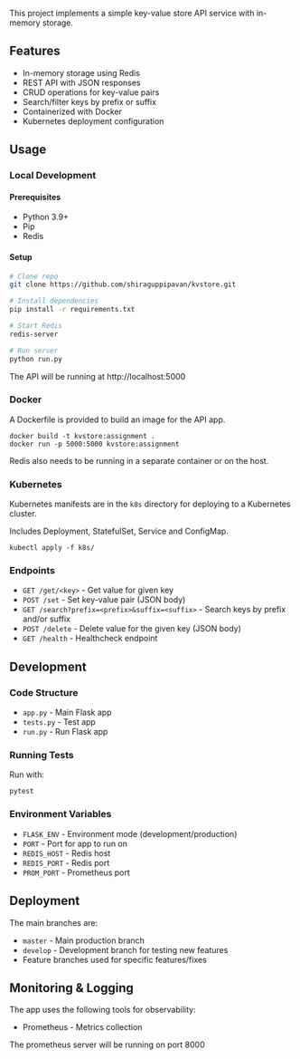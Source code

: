 This project implements a simple key-value store API service with in-memory storage. 

## Features

- In-memory storage using Redis
- REST API with JSON responses  
- CRUD operations for key-value pairs
- Search/filter keys by prefix or suffix
- Containerized with Docker 
- Kubernetes deployment configuration

## Usage

### Local Development

#### Prerequisites

- Python 3.9+ 
- Pip
- Redis

#### Setup

```bash
# Clone repo
git clone https://github.com/shiraguppipavan/kvstore.git

# Install dependencies
pip install -r requirements.txt

# Start Redis
redis-server

# Run server
python run.py
```

The API will be running at http://localhost:5000

### Docker

A Dockerfile is provided to build an image for the API app.

```
docker build -t kvstore:assignment .
docker run -p 5000:5000 kvstore:assignment
```

Redis also needs to be running in a separate container or on the host.

### Kubernetes

Kubernetes manifests are in the `k8s` directory for deploying to a Kubernetes cluster.

Includes Deployment, StatefulSet, Service and ConfigMap.

```
kubectl apply -f k8s/
```

### Endpoints

- `GET /get/<key>` - Get value for given key
- `POST /set` - Set key-value pair (JSON body)
- `GET /search?prefix=<prefix>&suffix=<suffix>` - Search keys by prefix and/or suffix
- `POST /delete` - Delete value for the given key (JSON body)
- `GET /health` - Healthcheck endpoint


## Development

### Code Structure

- `app.py` - Main Flask app 
- `tests.py` - Test app
- `run.py` - Run Flask app

### Running Tests

Run with:

```
pytest 
```

### Environment Variables

- `FLASK_ENV` - Environment mode (development/production)
- `PORT` - Port for app to run on
- `REDIS_HOST` - Redis host 
- `REDIS_PORT` - Redis port
- `PROM_PORT` - Prometheus port

## Deployment

The main branches are:

- `master` - Main production branch
- `develop` - Development branch for testing new features
- Feature branches used for specific features/fixes

## Monitoring & Logging

The app uses the following tools for observability:

- Prometheus - Metrics collection

The prometheus server will be running on port 8000
